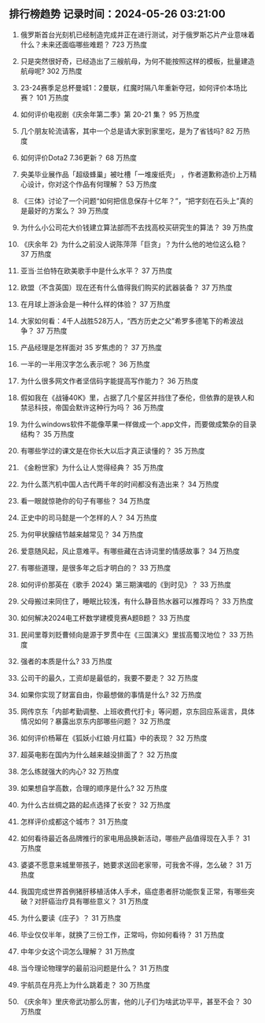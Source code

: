 
## 排行榜趋势 记录时间：2024-05-26 03:21:00
  
  1. 俄罗斯首台光刻机已经制造完成并正在进行测试，对于俄罗斯芯片产业意味着什么？未来还面临哪些难题？ 723 万热度
    
  2. 只是突然很好奇，已经造出了三艘航母，为何不能按照这样的模板，批量建造航母呢? 302 万热度
    
  3. 23-24赛季足总杯曼城1：2曼联，红魔时隔八年重新夺冠，如何评价本场比赛？ 101 万热度
    
  4. 如何评价电视剧《庆余年第二季》第 20-21 集？ 95 万热度
    
  5. 几个朋友轮流请客，其中一个总是请大家到家里吃，是为了省钱吗? 82 万热度
    
  6. 如何评价Dota2 7.36更新？ 68 万热度
    
  7. 央美毕业展作品「超级蜂巢」被吐槽「一堆废纸壳」 ，作者道歉称造价上万精心设计，你对这个作品有何理解？ 53 万热度
    
  8. 《三体》讨论了一个问题“如何把信息保存十亿年？”，“把字刻在石头上”真的是最好的方案么？ 39 万热度
    
  9. 为什么小公司花大价钱建立算法部而不去找高校买研究生的算法？ 39 万热度
    
  10. 《庆余年 2》为什么之前没人说陈萍萍「巨贪」？为什么他的地位这么稳？ 37 万热度
    
  11. 亚当·兰伯特在欧美歌手中是什么水平？ 37 万热度
    
  12. 欧盟（不含英国）现在还有什么值得我们购买的武器装备？ 37 万热度
    
  13. 在月球上游泳会是一种什么样的体验？ 37 万热度
    
  14. 大家如何看：4千人战胜528万人，“西方历史之父”希罗多德笔下的希波战争？ 37 万热度
    
  15. 产品经理是怎样面对 35 岁焦虑的？ 37 万热度
    
  16. 一半的一半用汉字怎么表示呢？ 36 万热度
    
  17. 为什么很多网文作者坚信码字能提高写作能力？ 36 万热度
    
  18. 假如我在《战锤40K》里，占据了几个星区并挡住了泰伦，但依靠的是铁人和禁忌科技，帝国会默许这种行为吗？ 36 万热度
    
  19. 为什么windows软件不能像苹果一样做成一个.app文件，而要做成繁杂的目录结构？ 35 万热度
    
  20. 有哪些学过的课文是在你长大以后才真正读懂的？ 35 万热度
    
  21. 《金粉世家》为什么让人觉得经典？ 35 万热度
    
  22. 为什么蒸汽机中国人古代两千年的时间都没有造出来？ 34 万热度
    
  23. 看一眼就惊艳你的句子有哪些？ 34 万热度
    
  24. 正史中的司马懿是一个怎样的人？ 34 万热度
    
  25. 为何甲状腺结节越来越常见？ 34 万热度
    
  26. 爱意随风起，风止意难平。有哪些藏在古诗词里的情感故事？ 34 万热度
    
  27. 有哪些道理，是很多年之后才明白的？ 33 万热度
    
  28. 如何评价那英在《歌手 2024》第三期演唱的《到时见》？ 33 万热度
    
  29. 父母搬过来同住了，睡眠比较浅，有什么静音热水器可以推荐吗？ 33 万热度
    
  30. 如何解决2024电工杯数学建模竞赛A题B题？ 33 万热度
    
  31. 民间里尊刘贬曹倾向是源于罗贯中在《三国演义》里拔高蜀汉地位？ 33 万热度
    
  32. 强者的本质是什么? 33 万热度
    
  33. 公司干的最久，工资却是最低的，我要不要走？ 32 万热度
    
  34. 如果你实现了财富自由，你最想做的事情是什么? 32 万热度
    
  35. 网传京东「内部考勤调整、上班收费代打卡」等问题，京东回应系谣言，具体情况如何？暴露出京东内部哪些问题？ 32 万热度
    
  36. 如何评价杨幂在《狐妖小红娘·月红篇》中的表现？ 32 万热度
    
  37. 超英电影在国内为什么越来越没排面了？ 32 万热度
    
  38. 怎么练就强大的内心? 32 万热度
    
  39. 如果想自学高数，合理的顺序是什么? 32 万热度
    
  40. 为什么古丝绸之路的起点选择了长安？ 32 万热度
    
  41. 怎样评价成都这个城市？ 31 万热度
    
  42. 如何看待最近各品牌推行的家电用品换新活动，哪些产品值得现在入手？ 31 万热度
    
  43. 婆婆不愿意来城里带孩子，她要求送回老家带，可我舍不得，怎么破？ 31 万热度
    
  44. 我国完成世界首例猪肝移植活体人手术，癌症患者肝功能恢复正常，有哪些突破？对肝癌治疗具有哪些意义？ 31 万热度
    
  45. 为什么要读《庄子》？ 31 万热度
    
  46. 毕业仅仅半年，就换了三份工作，正常吗，你如何看待？ 31 万热度
    
  47. 中年少女这个词怎么理解？ 31 万热度
    
  48. 当今理论物理学的最前沿问题是什么？ 31 万热度
    
  49. 宇航员在月亮上为什么跳着走？ 30 万热度
    
  50. 《庆余年》里庆帝武功那么厉害，他的儿子们为啥武功平平，甚至不会？ 30 万热度
    